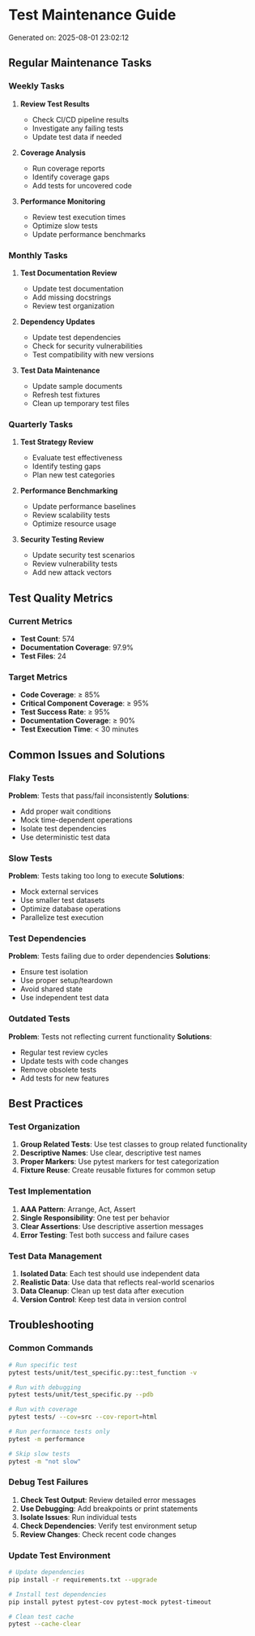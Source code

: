 # Test Maintenance Guide

Generated on: 2025-08-01 23:02:12

## Regular Maintenance Tasks

### Weekly Tasks

1. **Review Test Results**
   - Check CI/CD pipeline results
   - Investigate any failing tests
   - Update test data if needed

2. **Coverage Analysis**
   - Run coverage reports
   - Identify coverage gaps
   - Add tests for uncovered code

3. **Performance Monitoring**
   - Review test execution times
   - Optimize slow tests
   - Update performance benchmarks

### Monthly Tasks

1. **Test Documentation Review**
   - Update test documentation
   - Add missing docstrings
   - Review test organization

2. **Dependency Updates**
   - Update test dependencies
   - Check for security vulnerabilities
   - Test compatibility with new versions

3. **Test Data Maintenance**
   - Update sample documents
   - Refresh test fixtures
   - Clean up temporary test files

### Quarterly Tasks

1. **Test Strategy Review**
   - Evaluate test effectiveness
   - Identify testing gaps
   - Plan new test categories

2. **Performance Benchmarking**
   - Update performance baselines
   - Review scalability tests
   - Optimize resource usage

3. **Security Testing Review**
   - Update security test scenarios
   - Review vulnerability tests
   - Add new attack vectors

## Test Quality Metrics

### Current Metrics

- **Test Count**: 574
- **Documentation Coverage**: 97.9%
- **Test Files**: 24

### Target Metrics

- **Code Coverage**: ≥ 85%
- **Critical Component Coverage**: ≥ 95%
- **Test Success Rate**: ≥ 95%
- **Documentation Coverage**: ≥ 90%
- **Test Execution Time**: < 30 minutes

## Common Issues and Solutions

### Flaky Tests

**Problem**: Tests that pass/fail inconsistently
**Solutions**:
- Add proper wait conditions
- Mock time-dependent operations
- Isolate test dependencies
- Use deterministic test data

### Slow Tests

**Problem**: Tests taking too long to execute
**Solutions**:
- Mock external services
- Use smaller test datasets
- Optimize database operations
- Parallelize test execution

### Test Dependencies

**Problem**: Tests failing due to order dependencies
**Solutions**:
- Ensure test isolation
- Use proper setup/teardown
- Avoid shared state
- Use independent test data

### Outdated Tests

**Problem**: Tests not reflecting current functionality
**Solutions**:
- Regular test review cycles
- Update tests with code changes
- Remove obsolete tests
- Add tests for new features

## Best Practices

### Test Organization

1. **Group Related Tests**: Use test classes to group related functionality
2. **Descriptive Names**: Use clear, descriptive test names
3. **Proper Markers**: Use pytest markers for test categorization
4. **Fixture Reuse**: Create reusable fixtures for common setup

### Test Implementation

1. **AAA Pattern**: Arrange, Act, Assert
2. **Single Responsibility**: One test per behavior
3. **Clear Assertions**: Use descriptive assertion messages
4. **Error Testing**: Test both success and failure cases

### Test Data Management

1. **Isolated Data**: Each test should use independent data
2. **Realistic Data**: Use data that reflects real-world scenarios
3. **Data Cleanup**: Clean up test data after execution
4. **Version Control**: Keep test data in version control

## Troubleshooting

### Common Commands

```bash
# Run specific test
pytest tests/unit/test_specific.py::test_function -v

# Run with debugging
pytest tests/unit/test_specific.py --pdb

# Run with coverage
pytest tests/ --cov=src --cov-report=html

# Run performance tests only
pytest -m performance

# Skip slow tests
pytest -m "not slow"
```

### Debug Test Failures

1. **Check Test Output**: Review detailed error messages
2. **Use Debugging**: Add breakpoints or print statements
3. **Isolate Issues**: Run individual tests
4. **Check Dependencies**: Verify test environment setup
5. **Review Changes**: Check recent code changes

### Update Test Environment

```bash
# Update dependencies
pip install -r requirements.txt --upgrade

# Install test dependencies
pip install pytest pytest-cov pytest-mock pytest-timeout

# Clean test cache
pytest --cache-clear
```

